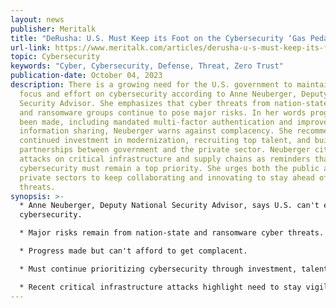 ```yaml
---
layout: news
publisher: Meritalk
title: "DeRusha: U.S. Must Keep its Foot on the Cybersecurity ‘Gas Pedal’"
url-link: https://www.meritalk.com/articles/derusha-u-s-must-keep-its-foot-on-the-cybersecurity-gas-pedal/
topic: Cybersecurity
keywords: "Cyber, Cybersecurity, Defense, Threat, Zero Trust"
publication-date: October 04, 2023
description: There is a growing need for the U.S. government to maintain its
  focus and effort on cybersecurity according to Anne Neuberger, Deputy National
  Security Advisor. She emphasizes that cyber threats from nation-state actors
  and ransomware groups continue to pose major risks. In her words progress has
  been made, including mandated multi-factor authentication and improved
  information sharing, Neuberger warns against complacency. She recommends
  continued investment in modernization, recruiting top talent, and building
  partnerships between government and the private sector. Neuberger cites recent
  attacks on critical infrastructure and supply chains as reminders that
  cybersecurity must remain a top priority. She urges both the public and
  private sectors to keep collaborating and innovating to stay ahead of emerging
  threats.
synopsis: >-
  * Anne Neuberger, Deputy National Security Advisor, says U.S. can't ease up on
  cybersecurity.

  * Major risks remain from nation-state and ransomware cyber threats.

  * Progress made but can't afford to get complacent.

  * Must continue prioritizing cybersecurity through investment, talent, and public-private partnerships.

  * Recent critical infrastructure attacks highlight need to stay vigilant.
---
```

